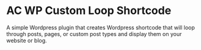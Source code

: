 # AC WP Custom Loop Shortcode
A simple Wordpress plugin that creates Wordpress shortcode that will loop through posts, pages, or custom post types and display them on your website or blog.
